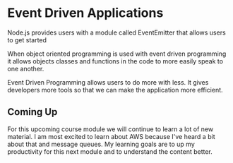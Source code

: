 # Event Driven Applications

Node.js provides users with a module called EventEmitter that allows users to get started

When object oriented programming is used with event driven programming it allows objects classes and functions in the code to more easily speak to one another.

Event Driven Programming allows users to do more with less. It gives developers more tools so that we can make the application more efficient.

## Coming Up

For this upcoming course module we will continue to learn a lot of new material. I am most excited to learn about AWS because I've heard a bit about that and message queues. My learning goals are to up my productivity for this next module and to understand the content better.
